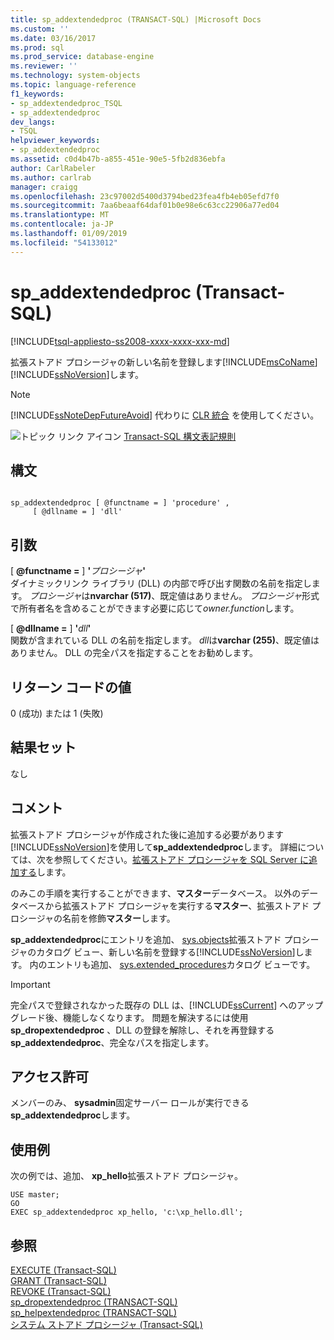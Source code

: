 ```yaml
---
title: sp_addextendedproc (TRANSACT-SQL) |Microsoft Docs
ms.custom: ''
ms.date: 03/16/2017
ms.prod: sql
ms.prod_service: database-engine
ms.reviewer: ''
ms.technology: system-objects
ms.topic: language-reference
f1_keywords:
- sp_addextendedproc_TSQL
- sp_addextendedproc
dev_langs:
- TSQL
helpviewer_keywords:
- sp_addextendedproc
ms.assetid: c0d4b47b-a855-451e-90e5-5fb2d836ebfa
author: CarlRabeler
ms.author: carlrab
manager: craigg
ms.openlocfilehash: 23c97002d5400d3794bed23fea4fb4eb05efd7f0
ms.sourcegitcommit: 7aa6beaaf64daf01b0e98e6c63cc22906a77ed04
ms.translationtype: MT
ms.contentlocale: ja-JP
ms.lasthandoff: 01/09/2019
ms.locfileid: "54133012"
---
```

# <a name="spaddextendedproc-transact-sql"></a>sp_addextendedproc (Transact-SQL)
[!INCLUDE[tsql-appliesto-ss2008-xxxx-xxxx-xxx-md](../../includes/tsql-appliesto-ss2008-xxxx-xxxx-xxx-md.md)]

  拡張ストアド プロシージャの新しい名前を登録します[!INCLUDE[msCoName](../../includes/msconame-md.md)][!INCLUDE[ssNoVersion](../../includes/ssnoversion-md.md)]します。  
  
> [!NOTE]  
>  [!INCLUDE[ssNoteDepFutureAvoid](../../includes/ssnotedepfutureavoid-md.md)] 代わりに [CLR 統合](../../relational-databases/clr-integration/common-language-runtime-integration-overview.md) を使用してください。  
  
 ![トピック リンク アイコン](../../database-engine/configure-windows/media/topic-link.gif "トピック リンク アイコン") [Transact-SQL 構文表記規則](../../t-sql/language-elements/transact-sql-syntax-conventions-transact-sql.md)  
  
## <a name="syntax"></a>構文  
  
```  
  
sp_addextendedproc [ @functname = ] 'procedure' ,   
     [ @dllname = ] 'dll'  
```  
  
## <a name="arguments"></a>引数  
 [  **@functname =** ] **'**_プロシージャ_**'**  
 ダイナミックリンク ライブラリ (DLL) の内部で呼び出す関数の名前を指定します。 *プロシージャ*は**nvarchar (517)**、既定値はありません。 *プロシージャ*形式で所有者名を含めることができます必要に応じて*owner.function*します。  
  
 [  **@dllname =** ] **'**_dll_**'**  
 関数が含まれている DLL の名前を指定します。 *dll*は**varchar (255)**、既定値はありません。 DLL の完全パスを指定することをお勧めします。  
  
## <a name="return-code-values"></a>リターン コードの値  
 0 (成功) または 1 (失敗)  
  
## <a name="result-sets"></a>結果セット  
 なし  
  
## <a name="remarks"></a>コメント  
 拡張ストアド プロシージャが作成された後に追加する必要があります[!INCLUDE[ssNoVersion](../../includes/ssnoversion-md.md)]を使用して**sp_addextendedproc**します。 詳細については、次を参照してください。[拡張ストアド プロシージャを SQL Server に追加する](../../relational-databases/extended-stored-procedures-programming/adding-an-extended-stored-procedure-to-sql-server.md)します。  
  
 のみこの手順を実行することができます、**マスター**データベース。 以外のデータベースから拡張ストアド プロシージャを実行する**マスター**、拡張ストアド プロシージャの名前を修飾**マスター**します。  
  
 **sp_addextendedproc**にエントリを追加、 [sys.objects](../../relational-databases/system-catalog-views/sys-objects-transact-sql.md)拡張ストアド プロシージャのカタログ ビュー、新しい名前を登録する[!INCLUDE[ssNoVersion](../../includes/ssnoversion-md.md)]します。 内のエントリも追加、 [sys.extended_procedures](../../relational-databases/system-catalog-views/sys-extended-procedures-transact-sql.md)カタログ ビューです。  
  
> [!IMPORTANT]  
>  完全パスで登録されなかった既存の DLL は、[!INCLUDE[ssCurrent](../../includes/sscurrent-md.md)] へのアップグレード後、機能しなくなります。 問題を解決するには使用**sp_dropextendedproc** 、DLL の登録を解除し、それを再登録する**sp_addextendedproc**、完全なパスを指定します。  
  
## <a name="permissions"></a>アクセス許可  
 メンバーのみ、 **sysadmin**固定サーバー ロールが実行できる**sp_addextendedproc**します。  
  
## <a name="examples"></a>使用例  
 次の例では、追加、 **xp_hello**拡張ストアド プロシージャ。  
  
```  
USE master;  
GO  
EXEC sp_addextendedproc xp_hello, 'c:\xp_hello.dll';  
```  
  
## <a name="see-also"></a>参照  
 [EXECUTE &#40;Transact-SQL&#41;](../../t-sql/language-elements/execute-transact-sql.md)   
 [GRANT &#40;Transact-SQL&#41;](../../t-sql/statements/grant-transact-sql.md)   
 [REVOKE &#40;Transact-SQL&#41;](../../t-sql/statements/revoke-transact-sql.md)   
 [sp_dropextendedproc &#40;TRANSACT-SQL&#41;](../../relational-databases/system-stored-procedures/sp-dropextendedproc-transact-sql.md)   
 [sp_helpextendedproc &#40;TRANSACT-SQL&#41;](../../relational-databases/system-stored-procedures/sp-helpextendedproc-transact-sql.md)   
 [システム ストアド プロシージャ &#40;Transact-SQL&#41;](../../relational-databases/system-stored-procedures/system-stored-procedures-transact-sql.md)  
  
  
